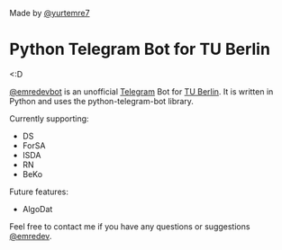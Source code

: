 Made by [@yurtemre7](https://github.com/yurtemre7)

# Python Telegram Bot for TU Berlin

<:D

[@emredevbot](https://t.me/emredevbot) is an unofficial [Telegram](https://telegram.org/) Bot for [TU Berlin](https://www.tu-berlin.de/). It is written in Python and uses the python-telegram-bot library.

Currently supporting:
- DS
- ForSA
- ISDA
- RN
- BeKo

Future features:
- AlgoDat

Feel free to contact me if you have any questions or suggestions
[@emredev](https://t.me/emredev).